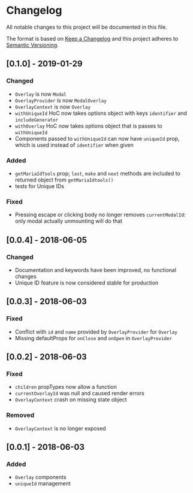 # Changelog
All notable changes to this project will be documented in this file.

The format is based on [Keep a Changelog](http://keepachangelog.com/en/1.0.0/)
and this project adheres to [Semantic Versioning](http://semver.org/spec/v2.0.0.html).


## [0.1.0] - 2019-01-29

### Changed

- `Overlay` is now `Modal`
- `OverlayProvider` is now `ModalOverlay`
- `OverlayContext` is now `Overlay`
- `withUniqueId` HoC now takes options object with keys `identifier` and `includeGenerator`
- `withOverlay` HoC now takes options object that is passes to `withUniqueId`
- Components passed to `withUniqueId` can now have `uniqueId` prop, which is used instead of `identifier` when given

### Added

- `getMariaIdTools` prop; `last`, `make` and `next` methods are included to returned object from `getMariaIdtools()`
- tests for Unique IDs

### Fixed

- Pressing escape or clicking body no longer removes `currentModalId`: only modal actually unmounting will do that


## [0.0.4] - 2018-06-05

### Changed

- Documentation and keywords have been improved, no functional changes
- Unique ID feature is now considered stable for production


## [0.0.3] - 2018-06-03

### Fixed

- Conflict with `id` and `name` provided by `OverlayProvider` for `Overlay`
- Missing defaultProps for `onClose` and `onOpen` in `OverlayProvider`


## [0.0.2] - 2018-06-03

### Fixed

- `children` propTypes now allow a function
- `currentOverlayId` was null and caused render errors
- `OverlayContext` crash on missing state object

### Removed

- `OverlayContext` is no longer exposed


## [0.0.1] - 2018-06-03

### Added

- `Overlay` components
- `uniqueId` management